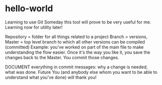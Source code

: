 # hello-world
Learning to use Git
Someday this tool will prove to be very useful for me. Learning now for utility later!

Repository = folder for all things related to a project
Branch = versions, Master = top level branch to which all other versions can be compiled (committed)
Example: you've worked on part of the main file to make understanding the flow easier. Once it's the way you like it, you save the changes back to the Master. You commit those changes.

DOCUMENT everything in commit messages: why a change is needed, what was done. Future You (and anybody else whom you want to be able to understand what you've done) will thank you!
